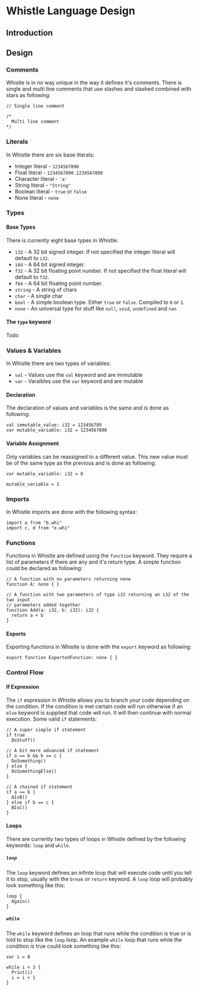 # Whistle Language Design

## Introduction

## Design

### Comments

Whistle is in no way unique in the way it defines it's comments. There is
single and multi line comments that use slashes and slashed combined with stars
as following:

```
// Single line comment

/*
  Multi line comment
*/
```

### Literals

In Whistle there are six base literals:

* Integer literal - `1234567890`
* Float literal - `1234567890.1234567890`
* Character literal - `'a'`
* String literal - `"String"`
* Boolean literal - `true` or `false`
* None literal - `none`

### Types

#### Base Types

There is currently eight base types in Whistle:

* `i32` - A 32 bit signed integer. If not specified the integer literal will default to `i32`.
* `i64` - A 64 bit signed integer.
* `f32` - A 32 bit floating point number. If not specified the float literal will default to `f32`.
* `f64` - A 64 bit floating point number.
* `string` - A string of chars
* `char` - A single char
* `bool` - A simple boolean type. Either `true` or `false`. Compiled to `0` or `1`.
* `none` - An universal type for stuff like `null`, `void`, `undefined` and `nan`

#### The `type` keyword

Todo

### Values & Variables

In Whistle there are two types of variables:

* `val` - Values use the `val` keyword and are immutable
* `var` - Varaibles use the `var` keyword and are mutable

#### Declaration

The declaration of values and variables is the same and is done as following:

```
val immutable_value: i32 = 123456789
var mutable_variable: i32 = 1234567890
```

#### Variable Assignment

Only variables can be reassigned to a different value. This new value must be
of the same type as the previous and is done as following:

```
var mutable_variable: i32 = 0

mutable_variable = 1
```

### Imports

In Whistle imports are done with the following syntax:

```
import a from "b.whi"
import c, d from "e.whi"
```

### Functions

Functions in Whistle are defined using the `function` keyword. They require a
list of parameters if there are any and it's return type. A simple function
could be declared as following:

```
// A function with no parameters returning none
function A: none { }

// A function with two parameters of type i32 returning an i32 of the two input
// parameters added together
function Add(a: i32, b: i32): i32 {
  return a + b
}
```

#### Exports

Exporting functions in Whistle is done with the `export` keyword as following:

```
export function ExportedFunction: none { }
```

### Control Flow

#### If Expression

The `if` expression in Whistle allows you to branch your code depending on the
condition. If the condition is met certain code will run otherwise if an `else`
keyword is supplied that code will run. It will then continue with normal execution.
Some valid `if` statements:

```
// A super simple if statement
if true
  DoStuff()

// A bit more advanced if statement
if a == b && b == c {
  DoSomething()
} else {
  DoSomethingElse()
}

// A chained if statement
if a == b {
  AIsB()
} else if b == c {
  BIsC()
}
```

#### Loops

There are currently two types of loops in Whistle defined by the following
keywords: `loop` and `while`.

##### `loop`

The `loop` keyword defines an infinte loop that will execute code until you
tell it to stop, usually with the `break` or `return` keyword. A `loop` loop
will probably look something like this:

```
loop {
  Again()
}
```

##### `while`

The `while` keyword defines an loop that runs while the condition is true or
is told to stop like the `loop` loop. An example `while` loop that runs while
the condition is true could look something like this:

```
var i = 0

while i < 3 {
  Print(i)
  i = i + 1
}
```
